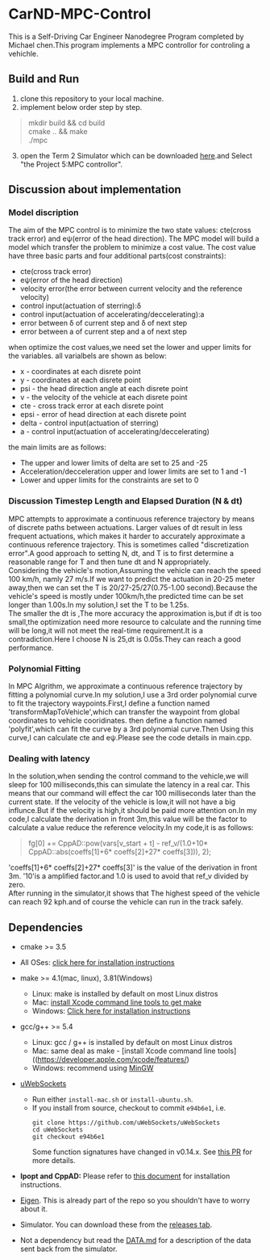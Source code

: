 # CarND-MPC-Control
This is a Self-Driving Car Engineer Nanodegree Program completed by Michael chen.This program implements a MPC controllor for controling a vehichle.


## Build and Run

1. clone this repository to your local machine.
2. implement below order step by step.  
>  mkdir build && cd build  
>  cmake .. && make  
>  ./mpc   
3. open the Term 2 Simulator which can be downloaded [here](https://github.com/udacity/self-driving-car-sim/releases).and Select "the Project 5:MPC controllor".

##  Discussion about implementation

### Model discription
The aim of the MPC control is to minimize the two state values: cte(cross track error) and eψ(error of the head direction).
The MPC model will build a model which transfer the problem to minimize a cost value.
The cost value have three basic parts and four additional parts(cost constraints):  
* cte(cross track error)
* eψ(error of the head direction)
* velocity error(the error between current velocity and the reference velocity)
* control input(actuation of sterring):δ
* control input(actuation of accelerating/deccelerating):a
* error between δ of current step and δ of next step
* error between a of current step and a of next step  

when optimize the cost values,we need set the lower and upper limits for the variables.
all varialbels are shown as below:
* x - coordinates at each disrete point
* y - coordinates at each disrete point
* psi - the head direction angle at each disrete point
* v - the velocity of the vehicle at each disrete point
* cte - cross track error at each disrete point
* epsi - error of head direction at each disrete point
* delta - control input(actuation of sterring)
* a - control input(actuation of accelerating/deccelerating)

the main limits are as follows:
* The upper and lower limits of delta are set to 25 and -25
* Acceleration/decceleration upper and lower limits are set to 1 and -1
* Lower and upper limits for the constraints are set to 0

### Discussion Timestep Length and Elapsed Duration (N & dt)
MPC attempts to approximate a continuous reference trajectory by means of discrete paths between actuations. Larger values of dt result in less frequent actuations, which makes it harder to accurately approximate a continuous reference trajectory. This is sometimes called "discretization error".A good approach to setting N, dt, and T is to first determine a reasonable range for T and then tune dt and N appropriately.  
Considering the vehicle's motion,Assuming the vehicle can reach the speed 100 km/h, namly 27 m/s.If we want to predict the actuation in 20-25 meter away,then we can set the T is 20/27-25/27(0.75-1.00 second).Because the vehicle's speed is mostly under 100km/h,the predicted time can be set longer than 1.00s.In my solution,I set the T to be 1.25s.  
The smaller the dt is ,The more accuracy the approximation is,but if dt is too small,the optimization need more resource to calculate and the running time will be long,it will not meet the real-time requirement.It is a contradiction.Here I choose N is 25,dt is 0.05s.They can reach a good performance. 
### Polynomial Fitting
In MPC Algrithm, we approximate a continuous reference trajectory by fitting a polynomial curve.In my solution,I use a 3rd order polynomial curve to fit the trajectory waypoints.First,I define a function named 'transformMapToVehicle',which can transfer the waypoint from global coordinates to vehicle cooridinates. then define a function named 'polyfit',which can fit the curve by a 3rd polynomial curve.Then Using this curve,I can calculate cte and eψ.Please see the code details in main.cpp.
### Dealing with latency
In the solution,when sending the control command to the vehicle,we will sleep for 100 milliseconds,this can simulate the latency in a real car.
This means that our command will effect the car 100 milliseconds later than the current state. If the velocity of the vehicle is low,it will not have a big influnce.But if the velocity is high,it should be paid more attention on.In my code,I calculate the derivation in front 3m,this value will be the factor to calculate a value reduce the reference velocity.In my code,it is as follows:  
> fg[0] += CppAD::pow(vars[v_start + t] - ref_v/(1.0+10* CppAD::abs(coeffs[1]+6* coeffs[2]+27* coeffs[3])), 2);   

'coeffs[1]+6* coeffs[2]+27* coeffs[3]' is the value of the derivation in front 3m. '10'is a amplified factor.and 1.0 is used to avoid that ref_v divided by zero.  
After running in the simulator,it shows that The highest speed of the vehicle can reach 92 kph.and of course the vehicle can run in the track safely.  

## Dependencies

* cmake >= 3.5
 * All OSes: [click here for installation instructions](https://cmake.org/install/)
* make >= 4.1(mac, linux), 3.81(Windows)
  * Linux: make is installed by default on most Linux distros
  * Mac: [install Xcode command line tools to get make](https://developer.apple.com/xcode/features/)
  * Windows: [Click here for installation instructions](http://gnuwin32.sourceforge.net/packages/make.htm)
* gcc/g++ >= 5.4
  * Linux: gcc / g++ is installed by default on most Linux distros
  * Mac: same deal as make - [install Xcode command line tools]((https://developer.apple.com/xcode/features/)
  * Windows: recommend using [MinGW](http://www.mingw.org/)
* [uWebSockets](https://github.com/uWebSockets/uWebSockets)
  * Run either `install-mac.sh` or `install-ubuntu.sh`.
  * If you install from source, checkout to commit `e94b6e1`, i.e.
    ```
    git clone https://github.com/uWebSockets/uWebSockets
    cd uWebSockets
    git checkout e94b6e1
    ```
    Some function signatures have changed in v0.14.x. See [this PR](https://github.com/udacity/CarND-MPC-Project/pull/3) for more details.

* **Ipopt and CppAD:** Please refer to [this document](https://github.com/udacity/CarND-MPC-Project/blob/master/install_Ipopt_CppAD.md) for installation instructions.
* [Eigen](http://eigen.tuxfamily.org/index.php?title=Main_Page). This is already part of the repo so you shouldn't have to worry about it.
* Simulator. You can download these from the [releases tab](https://github.com/udacity/self-driving-car-sim/releases).
* Not a dependency but read the [DATA.md](./DATA.md) for a description of the data sent back from the simulator.


